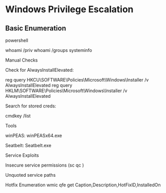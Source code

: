 # Windows Privilege Escalation

## Basic Enumeration

powershell

whoami /priv
whoami /groups
systeminfo

Manual Checks

Check for AlwaysInstallElevated:

reg query HKCU\SOFTWARE\Policies\Microsoft\Windows\Installer /v AlwaysInstallElevated
reg query HKLM\SOFTWARE\Policies\Microsoft\Windows\Installer /v AlwaysInstallElevated


Search for stored creds:

cmdkey /list

Tools

winPEAS: winPEASx64.exe

Seatbelt: Seatbelt.exe

Service Exploits

Insecure service permissions (sc qc <service>)

Unquoted service paths

Hotfix Enumeration
wmic qfe get Caption,Description,HotFixID,InstalledOn
